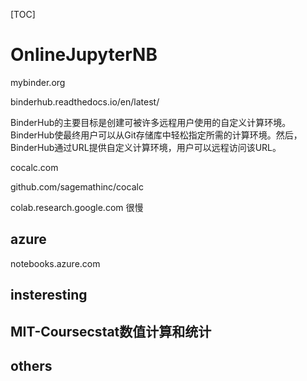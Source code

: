 
[TOC]


# OnlineJupyterNB

mybinder.org


binderhub.readthedocs.io/en/latest/

BinderHub的主要目标是创建可被许多远程用户使用的自定义计算环境。BinderHub使最终用户可以从Git存储库中轻松指定所需的计算环境。然后，BinderHub通过URL提供自定义计算环境，用户可以远程访问该URL。


cocalc.com


github.com/sagemathinc/cocalc


colab.research.google.com  很慢

## azure
notebooks.azure.com









## insteresting








## MIT-Coursecstat数值计算和统计


















## others








































































































